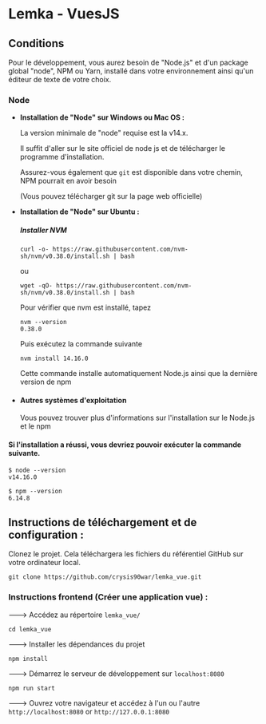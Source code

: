 # Lemka - VuesJS

## Conditions
Pour le développement, vous aurez besoin de "Node.js" et d'un package global "node", NPM ou Yarn, installé dans votre environnement ainsi qu'un éditeur de texte de votre choix.

### Node

- **Installation de "Node" sur Windows ou Mac OS :**

  La version minimale de "node" requise est la v14.x.

  Il suffit d'aller sur le site officiel de node js et de télécharger le programme d'installation.

  Assurez-vous également que `git` est disponible dans votre chemin, NPM pourrait en avoir besoin

  (Vous pouvez télécharger git sur la page web officielle)

- **Installation de "Node" sur Ubuntu :**
  
  ##### Installer NVM
  
  ```shell
  curl -o- https://raw.githubusercontent.com/nvm-sh/nvm/v0.38.0/install.sh | bash
  ```
  
  ou
  
  ```shell
  wget -qO- https://raw.githubusercontent.com/nvm-sh/nvm/v0.38.0/install.sh | bash
  ```
        
  Pour vérifier que nvm est installé, tapez
  ```shell
  nvm --version
  0.38.0
  ```
  
  Puis exécutez la commande suivante
  ```shell
  nvm install 14.16.0
  ```
  
  Cette commande installe automatiquement Node.js ainsi que la dernière version de npm

- #### Autres systèmes d'exploitation

  Vous pouvez trouver plus d'informations sur l'installation sur le Node.js et le npm

#### Si l'installation a réussi, vous devriez pouvoir exécuter la commande suivante.

```shell
$ node --version
v14.16.0

$ npm --version
6.14.8
```


## Instructions de téléchargement et de configuration :

Clonez le projet. Cela téléchargera les fichiers du référentiel GitHub sur votre ordinateur local.

```shell
git clone https://github.com/crysis90war/lemka_vue.git
```

### Instructions frontend (Créer une application vue) :

---> Accédez au répertoire `lemka_vue/`

```shell
cd lemka_vue
```

---> Installer les dépendances du projet

```shell
npm install
```

---> Démarrez le serveur de développement sur `localhost:8080`

```shell
npm run start
```

---> Ouvrez votre navigateur et accédez à l'un ou l'autre `http://localhost:8080` or `http://127.0.0.1:8080`
